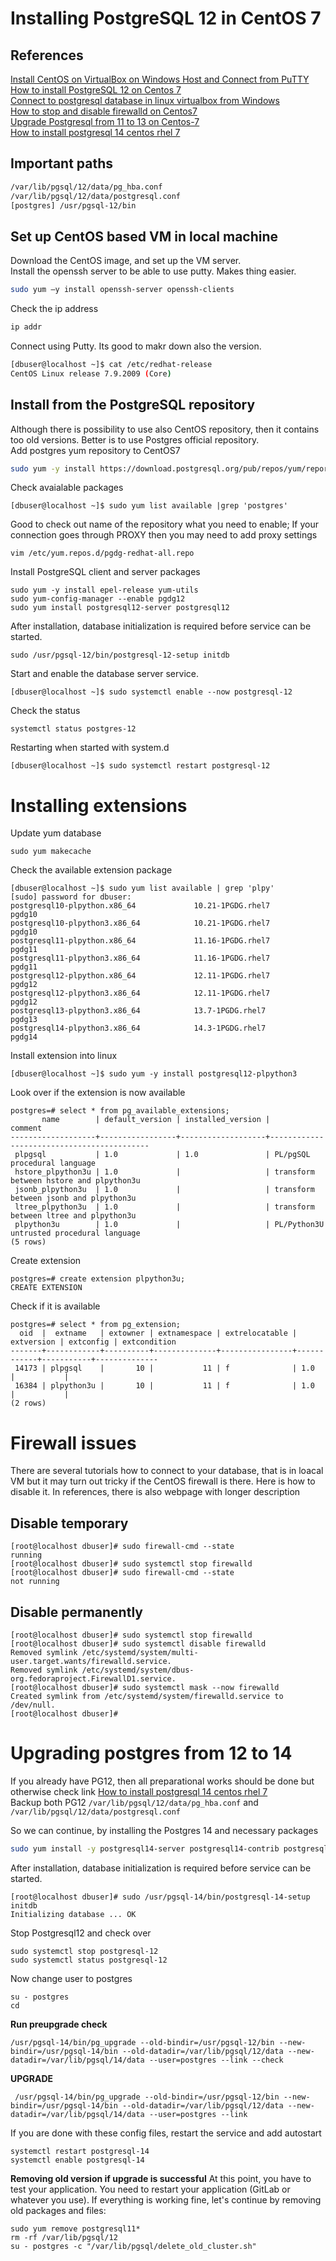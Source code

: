 # Installing PostgreSQL 12 in CentOS 7
## References
[Install CentOS on VirtualBox on Windows Host and Connect from PuTTY](https://medium.com/@jithz/install-centos-on-virtualbox-on-windows-host-and-connect-from-putty-d047afda2788)  
[How to install PostgreSQL 12 on Centos 7](https://computingforgeeks.com/how-to-install-postgresql-12-on-centos-7/)  
[Connect to postgresql database in linux virtualbox from Windows](https://stackoverflow.com/questions/18121666/connect-to-postgresql-database-in-linux-virtualbox-from-win7)  
[How to stop and disable firewalld on Centos7](https://linuxize.com/post/how-to-stop-and-disable-firewalld-on-centos-7/)  
[Upgrade Postgresql from 11 to 13 on Centos-7](https://feriman.com/upgrade-postgresql-from-11-to-13-on-centos-7/)  
[How to install postgresql 14 centos rhel 7](https://computingforgeeks.com/how-to-install-postgresql-14-centos-rhel-7/)  

## Important paths
```bash
/var/lib/pgsql/12/data/pg_hba.conf  
/var/lib/pgsql/12/data/postgresql.conf
[postgres] /usr/pgsql-12/bin
```
## Set up CentOS based VM in local machine
Download the CentOS image, and set up the VM server.  
Install the openssh server to be able to use putty. Makes thing easier.
```bash
sudo yum –y install openssh-server openssh-clients
```
Check the ip address  
```bash
ip addr
```
Connect using Putty. Its good to makr down also the version.
```bash
[dbuser@localhost ~]$ cat /etc/redhat-release
CentOS Linux release 7.9.2009 (Core)
```

## Install from the PostgreSQL repository
Although there is possibility to use also CentOS repository, then it contains too old versions. Better is to use Postgres official repository.  
Add postgres yum repository to CentOS7
```bash
sudo yum -y install https://download.postgresql.org/pub/repos/yum/reporpms/EL-7-x86_64/pgdg-redhat-repo-latest.noarch.rpm
```
Check avaialable packages
```
[dbuser@localhost ~]$ sudo yum list available |grep 'postgres'
```
Good to check out name of the repository what you need to enable;
If your connection goes through PROXY then you may need to add proxy settings 
```
vim /etc/yum.repos.d/pgdg-redhat-all.repo
```
Install PostgreSQL client and server packages
```
sudo yum -y install epel-release yum-utils
sudo yum-config-manager --enable pgdg12
sudo yum install postgresql12-server postgresql12
```
After installation, database initialization is required before service can be started.  
```
sudo /usr/pgsql-12/bin/postgresql-12-setup initdb
```
Start and enable the database server service.  
```
[dbuser@localhost ~]$ sudo systemctl enable --now postgresql-12
```
Check the status
```
systemctl status postgres-12
```
Restarting when started with system.d
```
[dbuser@localhost ~]$ sudo systemctl restart postgresql-12
```
# Installing extensions
Update yum database  
```
sudo yum makecache
```
Check the available extension package
```
[dbuser@localhost ~]$ sudo yum list available | grep 'plpy'
[sudo] password for dbuser:
postgresql10-plpython.x86_64             10.21-1PGDG.rhel7               pgdg10
postgresql10-plpython3.x86_64            10.21-1PGDG.rhel7               pgdg10
postgresql11-plpython.x86_64             11.16-1PGDG.rhel7               pgdg11
postgresql11-plpython3.x86_64            11.16-1PGDG.rhel7               pgdg11
postgresql12-plpython.x86_64             12.11-1PGDG.rhel7               pgdg12
postgresql12-plpython3.x86_64            12.11-1PGDG.rhel7               pgdg12
postgresql13-plpython3.x86_64            13.7-1PGDG.rhel7                pgdg13
postgresql14-plpython3.x86_64            14.3-1PGDG.rhel7                pgdg14
```
Install extension into linux
```
[dbuser@localhost ~]$ sudo yum -y install postgresql12-plpython3

```
Look over if the extension is now available
```
postgres=# select * from pg_available_extensions;
       name        | default_version | installed_version |                  comment
-------------------+-----------------+-------------------+-------------------------------------------
 plpgsql           | 1.0             | 1.0               | PL/pgSQL procedural language
 hstore_plpython3u | 1.0             |                   | transform between hstore and plpython3u
 jsonb_plpython3u  | 1.0             |                   | transform between jsonb and plpython3u
 ltree_plpython3u  | 1.0             |                   | transform between ltree and plpython3u
 plpython3u        | 1.0             |                   | PL/Python3U untrusted procedural language
(5 rows)

```
Create extension
```
postgres=# create extension plpython3u;
CREATE EXTENSION
```
Check if it is available
```
postgres=# select * from pg_extension;
  oid  |  extname   | extowner | extnamespace | extrelocatable | extversion | extconfig | extcondition
-------+------------+----------+--------------+----------------+------------+-----------+--------------
 14173 | plpgsql    |       10 |           11 | f              | 1.0        |           |
 16384 | plpython3u |       10 |           11 | f              | 1.0        |           |
(2 rows)
```

# Firewall issues
There are several tutorials how to connect to your database, that is in loacal VM but it may turn out tricky if the CentOS firewall is there. Here is how to disable it. In references, there is also webpage with longer description
## Disable temporary
```
[root@localhost dbuser]# sudo firewall-cmd --state
running
[root@localhost dbuser]# sudo systemctl stop firewalld
[root@localhost dbuser]# sudo firewall-cmd --state
not running
````
## Disable permanently
```
[root@localhost dbuser]# sudo systemctl stop firewalld
[root@localhost dbuser]# sudo systemctl disable firewalld
Removed symlink /etc/systemd/system/multi-user.target.wants/firewalld.service.
Removed symlink /etc/systemd/system/dbus-org.fedoraproject.FirewallD1.service.
[root@localhost dbuser]# sudo systemctl mask --now firewalld
Created symlink from /etc/systemd/system/firewalld.service to /dev/null.
[root@localhost dbuser]#
```

# Upgrading postgres from 12 to 14
If you already have PG12, then all preparational works should be done but otherwise check link [How to install postgresql 14 centos rhel 7](https://computingforgeeks.com/how-to-install-postgresql-14-centos-rhel-7/)  
Backup both PG12 
`/var/lib/pgsql/12/data/pg_hba.conf` and `/var/lib/pgsql/12/data/postgresql.conf`

So we can continue, by installing the Postgres 14 and necessary packages
```bash
sudo yum install -y postgresql14-server postgresql14-contrib postgresql14-plpython3 postgresql14-pglogical postgresql14
```
After installation, database initialization is required before service can be started.  
```
[root@localhost dbuser]# sudo /usr/pgsql-14/bin/postgresql-14-setup initdb
Initializing database ... OK
```
Stop Postgresql12 and check over
```
sudo systemctl stop postgresql-12
sudo systemctl status postgresql-12
```
Now change user to postgres 
```
su - postgres
cd
```
**Run preupgrade check**
```
/usr/pgsql-14/bin/pg_upgrade --old-bindir=/usr/pgsql-12/bin --new-bindir=/usr/pgsql-14/bin --old-datadir=/var/lib/pgsql/12/data --new-datadir=/var/lib/pgsql/14/data --user=postgres --link --check
```
**UPGRADE**
```
 /usr/pgsql-14/bin/pg_upgrade --old-bindir=/usr/pgsql-12/bin --new-bindir=/usr/pgsql-14/bin --old-datadir=/var/lib/pgsql/12/data --new-datadir=/var/lib/pgsql/14/data --user=postgres --link
```


If you are done with these config files, restart the service and add autostart
```
systemctl restart postgresql-14
systemctl enable postgresql-14
```

**Removing old version if upgrade is successful**
At this point, you have to test your application. You need to restart your application (GitLab or whatever you use). If everything is working fine, let's continue by removing old packages and files:
```
sudo yum remove postgresql11*
rm -rf /var/lib/pgsql/12
su - postgres -c "/var/lib/pgsql/delete_old_cluster.sh" 
```
